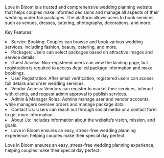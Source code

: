 Love in Bloom is a trusted and comprehensive wedding planning website that helps couples make informed decisions and manage all aspects of their wedding under fair packages. The platform allows users to book services such as venues, dresses, catering, photography, decorations, and more.

Key Features:
<li>Service Booking: Couples can browse and book various wedding services, including fashion, beauty, catering, and more.</li>
<li>Packages: Users can select packages based on attractive images and service details.</li>
<li>Guest Access: Non-registered users can view the landing page, but registration is required to access detailed package information and make bookings.</li>
<li>User Registration: After email verification, registered users can access full details and order wedding services.</li>
<li>Vendor Access: Vendors can register to market their services, interact with clients, and request admin approval to publish services.</li>
<li>Admin & Manager Roles: Admins manage user and vendor accounts, while managers oversee orders and manage package data.</li>
<li>Contact Us: Users can reach out through social media or a contact form to get more information.</li>
<li>About Us: Includes information about the website’s vision, mission, and goals.</li>
<li>Love in Bloom ensures an easy, stress-free wedding planning experience, helping couples make their special day perfect.</li>

Love in Bloom ensures an easy, stress-free wedding planning experience, helping couples make their special day perfect.

